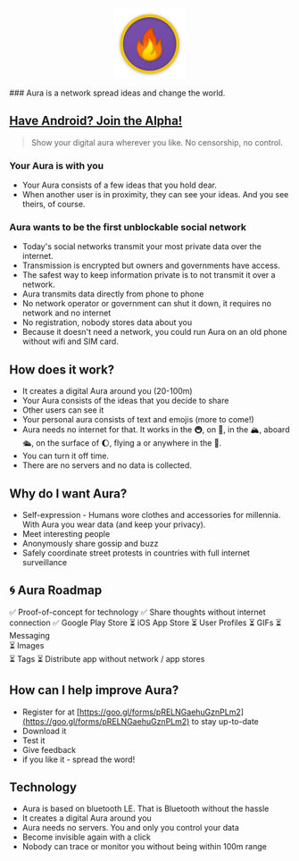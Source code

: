 <p style="text-align: center"><img src="/assets/icon.png" style="height:128px; width: 128px"></p>
### Aura is a network spread ideas and change the world.

## [Have Android? Join the Alpha!](https://play.google.com/apps/testing/io.auraapp.auraandroid)

> Show your digital aura wherever you like. No censorship, no control.

### Your Aura is with you
* Your Aura consists of a few ideas that you hold dear.
* When another user is in proximity, they can see your ideas. And you see theirs, of course.

### Aura wants to be the first unblockable social network
* Today's social networks transmit your most private data over the internet.
* Transmission is encrypted but owners and governments have access.
* The safest way to keep information private is to not transmit it over a network.
* Aura transmits data directly from phone to phone
* No network operator or government can shut it down, it requires no network and no internet
* No registration, nobody stores data about you
* Because it doesn't need a network, you could run Aura on an old phone without wifi and SIM card. 

## How does it work?
* It creates a digital Aura around you \(20-100m\)
* Your Aura consists of the ideas that you decide to share
* Other users can see it
* Your personal aura consists of text and emojis \(more to come!\)
* Aura needs no internet for that. It works in the 🚇, on 🚂, in the 🏔, aboard 🛳, on the surface of 🌔, flying a  or  anywhere in the 🌌.
* You can turn it off time.
* There are no servers and no data is collected.

## Why do I want Aura?
* Self-expression - Humans wore clothes and accessories for millennia. With Aura you wear data (and keep your privacy). 
* Meet interesting people
* Anonymously share gossip and buzz
* Safely coordinate street protests in countries with full internet surveillance
  
## 🌀 Aura Roadmap
✅ Proof-of-concept for technology
✅ Share thoughts without internet connection
✅ Google Play Store
⏳ iOS App Store
⏳ User Profiles
⏳ GIFs
⏳ Messaging  
⏳ Images  
⏳ Tags
⏳ Distribute app without network / app stores

## How can I help improve Aura?
* Register for at [https://goo.gl/forms/pRELNGaehuGznPLm2](https://goo.gl/forms/pRELNGaehuGznPLm2) to stay up-to-date
* Download it
* Test it
* Give feedback
* if you like it - spread the word!

## Technology
* Aura is based on bluetooth LE. That is Bluetooth without the hassle
* It creates a digital Aura around you
* Aura needs no servers. You and only you control your data
* Become invisible again with a click
* Nobody can trace or monitor you without being within 100m range